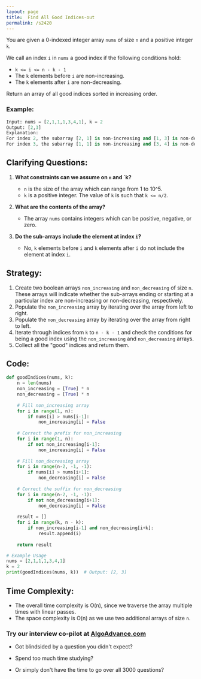 ```yaml
---
layout: page
title:  Find All Good Indices-out
permalink: /s2420
---
```


You are given a 0-indexed integer array `nums` of size `n` and a positive integer `k`.

We call an index `i` in `nums` a good index if the following conditions hold:
- `k <= i <= n - k - 1`
- The `k` elements before `i` are non-increasing.
- The `k` elements after `i` are non-decreasing.

Return an array of all good indices sorted in increasing order.

### Example:
```python
Input: nums = [2,1,1,1,3,4,1], k = 2
Output: [2,3]
Explanation:
For index 2, the subarray [2, 1] is non-increasing and [1, 3] is non-decreasing.
For index 3, the subarray [1, 1] is non-increasing and [3, 4] is non-decreasing.
```

## Clarifying Questions:
1. **What constraints can we assume on `n` and `k?**
   - `n` is the size of the array which can range from 1 to 10^5.
   - `k` is a positive integer. The value of `k` is such that `k <= n/2`.

2. **What are the contents of the array?**
   - The array `nums` contains integers which can be positive, negative, or zero.

3. **Do the sub-arrays include the element at index `i`?**
   - No, `k` elements before `i` and `k` elements after `i` do not include the element at index `i`.

## Strategy:
1. Create two boolean arrays `non_increasing` and `non_decreasing` of size `n`. These arrays will indicate whether the sub-arrays ending or starting at a particular index are non-increasing or non-decreasing, respectively.
2. Populate the `non_increasing` array by iterating over the array from left to right.
3. Populate the `non_decreasing` array by iterating over the array from right to left.
4. Iterate through indices from `k` to `n - k - 1` and check the conditions for being a good index using the `non_increasing` and `non_decreasing` arrays.
5. Collect all the "good" indices and return them.

## Code:
```python
def goodIndices(nums, k):
    n = len(nums)
    non_increasing = [True] * n
    non_decreasing = [True] * n
    
    # Fill non_increasing array
    for i in range(1, n):
        if nums[i] > nums[i-1]:
            non_increasing[i] = False
    
    # Correct the prefix for non_increasing
    for i in range(1, n):
        if not non_increasing[i-1]:
            non_increasing[i] = False
    
    # Fill non_decreasing array
    for i in range(n-2, -1, -1):
        if nums[i] > nums[i+1]:
            non_decreasing[i] = False
    
    # Correct the suffix for non_decreasing
    for i in range(n-2, -1, -1):
        if not non_decreasing[i+1]:
            non_decreasing[i] = False
    
    result = []
    for i in range(k, n - k): 
        if non_increasing[i-1] and non_decreasing[i+k]:
            result.append(i)
    
    return result

# Example Usage
nums = [2,1,1,1,3,4,1]
k = 2
print(goodIndices(nums, k))  # Output: [2, 3]
```

## Time Complexity:
- The overall time complexity is O(n), since we traverse the array multiple times with linear passes.
- The space complexity is O(n) as we use two additional arrays of size `n`.


### Try our interview co-pilot at [AlgoAdvance.com](https://algoAdvance.com)

- Got blindsided by a question you didn't expect?

- Spend too much time studying?

- Or simply don't have the time to go over all 3000 questions?

